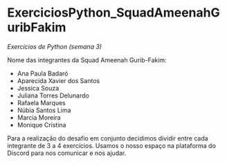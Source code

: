 # ExerciciosPython_SquadAmeenahGuribFakim
_Exercícios de Python (semana 3)_

Nome das integrantes da Squad Ameenah Gurib-Fakim:

- Ana Paula Badaró
- Aparecida Xavier dos Santos
- Jessica Souza
- Juliana Torres Delunardo
- Rafaela Marques
- Núbia Santos Lima
- Marcia Moreira
- Monique Cristina

Para a realização do desafio em conjunto decidimos dividir entre cada integrante de 3 a 4 exercícios. Usamos o nosso espaço na plataforma do Discord para nos comunicar e nos ajudar. 
